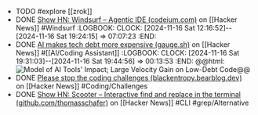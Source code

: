 - TODO #explore [[zrok]]
- DONE [Show HN: Windsurf – Agentic IDE (codeium.com)](https://news.ycombinator.com/item?id=42127882) on [[Hacker News]] #Windsurf
  :LOGBOOK:
  CLOCK: [2024-11-16 Sat 12:16:52]--[2024-11-16 Sat 19:24:15] =>  07:07:23
  :END:
- DONE [AI makes tech debt more expensive (gauge.sh)](https://news.ycombinator.com/item?id=42137527) on [[Hacker News]] #[[AI/Coding Assistant]]
  :LOGBOOK:
  CLOCK: [2024-11-16 Sat 19:31:03]--[2024-11-16 Sat 19:44:56] =>  00:13:53
  :END:
  @@html: <img src="https://cdn.prod.website-files.com/665a5f120c4c63df1944d627/673529427e9a3f24440903f2_673529288758869858b0a9d2_Screenshot%2520from%25202024-11-13%252014-32-42.png" alt="Model of AI Tools' Impact; Large Velocity Gain on Low-Debt Code" class="article-cover"/>@@
- DONE [Please stop the coding challenges (blackentropy.bearblog.dev)](https://news.ycombinator.com/item?id=42147790) on [[Hacker News]] #Coding/Challenges
- DONE [Show HN: Scooter – Interactive find and replace in the terminal (github.com/thomasschafer)](https://news.ycombinator.com/item?id=42148543) on [[Hacker News]] #CLI #grep/Alternative